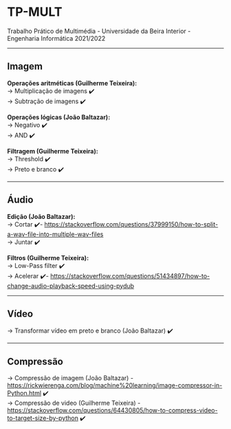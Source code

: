 # TP-MULT
Trabalho Prático de Multimédia - Universidade da Beira Interior - Engenharia Informática 2021/2022
***
## Imagem

**Operações aritméticas (Guilherme Teixeira):**   
-> Multiplicação de imagens :heavy_check_mark:  
-> Subtração de imagens :heavy_check_mark:  

**Operações lógicas (João Baltazar):**  
-> Negativo :heavy_check_mark:  
-> AND :heavy_check_mark:

**Filtragem (Guilherme Teixeira):**  
-> Threshold :heavy_check_mark:  
-> Preto e branco :heavy_check_mark:  
***
## Áudio

**Edição (João Baltazar):**   
-> Cortar :heavy_check_mark:- https://stackoverflow.com/questions/37999150/how-to-split-a-wav-file-into-multiple-wav-files   
-> Juntar :heavy_check_mark:  

**Filtros (Guilherme Teixeira):**   
-> Low-Pass filter :heavy_check_mark:   
-> Acelerar :heavy_check_mark:- https://stackoverflow.com/questions/51434897/how-to-change-audio-playback-speed-using-pydub
***
## Vídeo 
-> Transformar vídeo em preto e branco (João Baltazar) :heavy_check_mark:
***
## Compressão
-> Compressão de imagem (João Baltazar) - https://rickwierenga.com/blog/machine%20learning/image-compressor-in-Python.html :heavy_check_mark:   
-> Compressão de video (Guilherme Teixeira) - https://stackoverflow.com/questions/64430805/how-to-compress-video-to-target-size-by-python :heavy_check_mark:     
  
